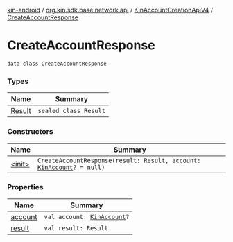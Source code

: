 [kin-android](../../../index.md) / [org.kin.sdk.base.network.api](../../index.md) / [KinAccountCreationApiV4](../index.md) / [CreateAccountResponse](./index.md)

# CreateAccountResponse

`data class CreateAccountResponse`

### Types

| Name | Summary |
|---|---|
| [Result](-result/index.md) | `sealed class Result` |

### Constructors

| Name | Summary |
|---|---|
| [&lt;init&gt;](-init-.md) | `CreateAccountResponse(result: Result, account: `[`KinAccount`](../../../org.kin.sdk.base.models/-kin-account/index.md)`? = null)` |

### Properties

| Name | Summary |
|---|---|
| [account](account.md) | `val account: `[`KinAccount`](../../../org.kin.sdk.base.models/-kin-account/index.md)`?` |
| [result](result.md) | `val result: Result` |
